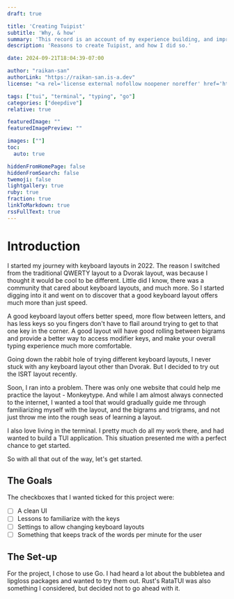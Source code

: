```yaml
---
draft: true

title: 'Creating Tuipist'
subtitle: 'Why, & how'
summary: 'This record is an account of my experience building, and improving my command line typing practice tool - Tuipist.'
description: 'Reasons to create Tuipist, and how I did so.'

date: 2024-09-21T18:04:39-07:00

author: "raikan-san"
authorLink: "https://raikan-san.is-a.dev"
license: "<a rel='license external nofollow noopener noreffer' href='https://opensource.org/licenses/GPL-3.0' target='_blank'>GPL-3.0</a>"

tags: ["tui", "terminal", "typing", "go"]
categories: ["deepdive"]
relative: true

featuredImage: ""
featuredImagePreview: ""

images: [""]
toc:
  auto: true

hiddenFromHomePage: false
hiddenFromSearch: false
twemoji: false
lightgallery: true
ruby: true
fraction: true
linkToMarkdown: true
rssFullText: true
---
```


# Introduction

I started my journey with keyboard layouts in 2022. The reason I switched from the 
traditional QWERTY layout to a Dvorak layout, was because I thought it would be cool to
be different. Little did I know, there was a community that cared about keyboard layouts,
and much more. So I started digging into it and went on to discover that a good keyboard
layout offers much more than just speed.

A good keyboard layout offers better speed, more flow between letters, and has less keys
so you fingers don't have to flail around trying to get to that one key in the corner. A
good layout will have good rolling between bigrams and provide a better way to access
modifier keys, and make your overall typing experience much more comfortable.

Going down the rabbit hole of trying different keyboard layouts, I never stuck
with any keyboard layout other than Dvorak. But I decided to try out the ISRT layout 
recently. 

Soon, I ran into a problem. There was only one website that could help me practice the
layout - Monkeytype. And while I am almost always connected to the internet, I wanted
a tool that would gradually guide me through familiarizing myself with the layout, and the
bigrams and trigrams, and not just throw me into the rough seas of learning a layout.

I also love living in the terminal. I pretty much do all my work there, and had wanted to
build a TUI application. This situation presented me with a perfect chance to get started.

So with all that out of the way, let's get started.

## The Goals

The checkboxes that I wanted ticked for this project were:
- [ ] A clean UI
- [ ] Lessons to familiarize with the keys
- [ ] Settings to allow changing keyboard layouts
- [ ] Something that keeps track of the words per minute for the user

## The Set-up

For the project, I chose to use Go. I had heard a lot about the bubbletea and lipgloss
packages and wanted to try them out. Rust's RataTUI was also something I considered,
but decided not to go ahead with it.
